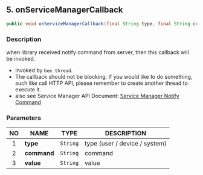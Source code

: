 ## 5. onServiceManagerCallback

```java
public void onServiceManagerCallback(final String type, final String command, final String value);
```

### Description

when library received notify command from server, then this callback will be invoked.

* Invoked by `bee thread`.
* The callback should not be blocking. If you would like to do something, such like call HTTP API, please remember to create another thread to execute it.
* also see Service Manager API Document: [Service Manager Notify Command](https://docs.google.com/a/gemteks.com/document/d/1Uj-KaWO-g2ByggA5gXyg34DnLD9xTDKpS4ACJ7Kqxlg/edit)

### Parameters

| NO | NAME | TYPE | DESCRIPTION |
| :---: | --- | --- | --- |
| 1 | **type** | `String` | type (user / device / system) |
| 2 | **command** | `String` | command |
| 3 | **value** | `String` | value |
